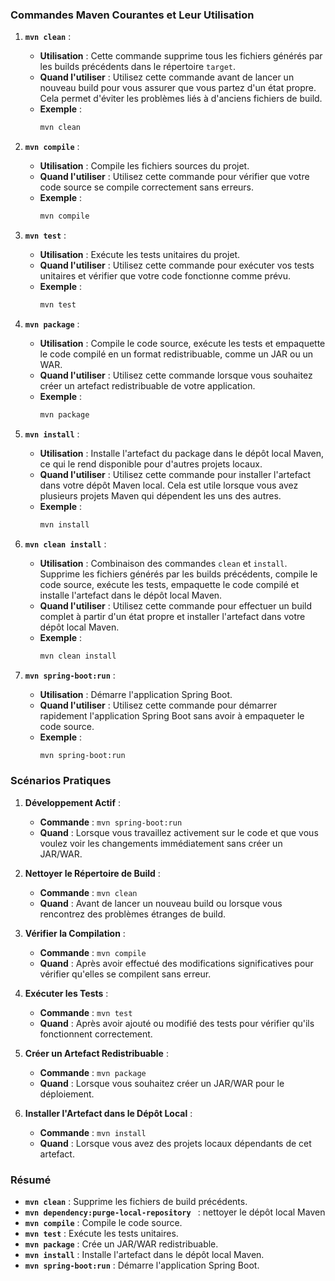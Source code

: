 ### Commandes Maven Courantes et Leur Utilisation

1. **`mvn clean`** :
    - **Utilisation** : Cette commande supprime tous les fichiers générés par les builds précédents dans le répertoire `target`.
    - **Quand l'utiliser** : Utilisez cette commande avant de lancer un nouveau build pour vous assurer que vous partez d'un état propre. Cela permet d'éviter les problèmes liés à d'anciens fichiers de build.
    - **Exemple** :
      ```sh
      mvn clean
      ```

2. **`mvn compile`** :
    - **Utilisation** : Compile les fichiers sources du projet.
    - **Quand l'utiliser** : Utilisez cette commande pour vérifier que votre code source se compile correctement sans erreurs.
    - **Exemple** :
      ```sh
      mvn compile
      ```

3. **`mvn test`** :
    - **Utilisation** : Exécute les tests unitaires du projet.
    - **Quand l'utiliser** : Utilisez cette commande pour exécuter vos tests unitaires et vérifier que votre code fonctionne comme prévu.
    - **Exemple** :
      ```sh
      mvn test
      ```

4. **`mvn package`** :
    - **Utilisation** : Compile le code source, exécute les tests et empaquette le code compilé en un format redistribuable, comme un JAR ou un WAR.
    - **Quand l'utiliser** : Utilisez cette commande lorsque vous souhaitez créer un artefact redistribuable de votre application.
    - **Exemple** :
      ```sh
      mvn package
      ```

5. **`mvn install`** :
    - **Utilisation** : Installe l'artefact du package dans le dépôt local Maven, ce qui le rend disponible pour d'autres projets locaux.
    - **Quand l'utiliser** : Utilisez cette commande pour installer l'artefact dans votre dépôt Maven local. Cela est utile lorsque vous avez plusieurs projets Maven qui dépendent les uns des autres.
    - **Exemple** :
      ```sh
      mvn install
      ```

6. **`mvn clean install`** :
    - **Utilisation** : Combinaison des commandes `clean` et `install`. Supprime les fichiers générés par les builds précédents, compile le code source, exécute les tests, empaquette le code compilé et installe l'artefact dans le dépôt local Maven.
    - **Quand l'utiliser** : Utilisez cette commande pour effectuer un build complet à partir d'un état propre et installer l'artefact dans votre dépôt local Maven.
    - **Exemple** :
      ```sh
      mvn clean install
      ```

7. **`mvn spring-boot:run`** :
    - **Utilisation** : Démarre l'application Spring Boot.
    - **Quand l'utiliser** : Utilisez cette commande pour démarrer rapidement l'application Spring Boot sans avoir à empaqueter le code source.
    - **Exemple** :
      ```sh
      mvn spring-boot:run
      ```

### Scénarios Pratiques

1. **Développement Actif** :
    - **Commande** : `mvn spring-boot:run`
    - **Quand** : Lorsque vous travaillez activement sur le code et que vous voulez voir les changements immédiatement sans créer un JAR/WAR.

2. **Nettoyer le Répertoire de Build** :
    - **Commande** : `mvn clean`
    - **Quand** : Avant de lancer un nouveau build ou lorsque vous rencontrez des problèmes étranges de build.

3. **Vérifier la Compilation** :
    - **Commande** : `mvn compile`
    - **Quand** : Après avoir effectué des modifications significatives pour vérifier qu'elles se compilent sans erreur.

4. **Exécuter les Tests** :
    - **Commande** : `mvn test`
    - **Quand** : Après avoir ajouté ou modifié des tests pour vérifier qu'ils fonctionnent correctement.

5. **Créer un Artefact Redistribuable** :
    - **Commande** : `mvn package`
    - **Quand** : Lorsque vous souhaitez créer un JAR/WAR pour le déploiement.

6. **Installer l'Artefact dans le Dépôt Local** :
    - **Commande** : `mvn install`
    - **Quand** : Lorsque vous avez des projets locaux dépendants de cet artefact.

### Résumé

- **`mvn clean`** : Supprime les fichiers de build précédents.
- **`mvn dependency:purge-local-repository `** : nettoyer le dépôt local Maven
- **`mvn compile`** : Compile le code source.
- **`mvn test`** : Exécute les tests unitaires.
- **`mvn package`** : Crée un JAR/WAR redistribuable.
- **`mvn install`** : Installe l'artefact dans le dépôt local Maven.
- **`mvn spring-boot:run`** : Démarre l'application Spring Boot.